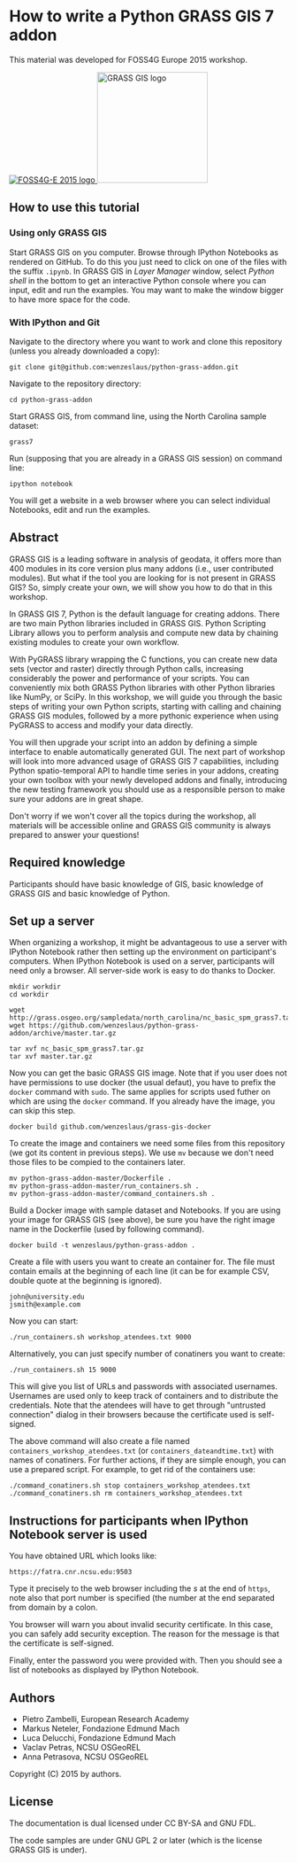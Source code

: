 # How to write a Python GRASS GIS 7 addon

This material was developed for FOSS4G Europe 2015 workshop.

<a href='http://europe.foss4g.org/2015/' target='_blank'>
 <img src="http://europe.foss4g.org/2015/assets/img/logo-200x200.png" alt="FOSS4G-E 2015 logo" />
</a>
<a href='http://grass.osgeo.org' target='_blank'>
 <img src="http://grass.osgeo.org/uploads/images/logo/grasslogo_big.gif" width=200 alt="GRASS GIS logo" />
</a>


## How to use this tutorial

### Using only GRASS GIS

Start GRASS GIS on you computer. Browse through IPython Notebooks as rendered on GitHub.
To do this you just need to click on one of the files with the suffix `.ipynb`.
In GRASS GIS in *Layer Manager* window, select *Python shell* in the bottom
to get an interactive Python console where you can input, edit and run the examples.
You may want to make the window bigger to have more space for the code.

### With IPython and Git

Navigate to the directory where you want to work and clone this
repository (unless you already downloaded a copy):

    git clone git@github.com:wenzeslaus/python-grass-addon.git

Navigate to the repository directory:

    cd python-grass-addon

Start GRASS GIS, from command line, using the North Carolina sample dataset:

    grass7

Run (supposing that you are already in a GRASS GIS session) on command line:

    ipython notebook

You will get a website in a web browser where you can select individual Notebooks,
edit and run the examples.


## Abstract

GRASS GIS is a leading software in analysis of geodata, it offers more than 400 modules in its core version plus many addons (i.e., user contributed modules). But what if the tool you are looking for is not present in GRASS GIS? So, simply create your own, we will show you how to do that in this workshop.

In GRASS GIS 7, Python is the default language for creating addons. There are two main Python libraries included in GRASS GIS. Python Scripting Library allows you to perform analysis and compute new data by chaining existing modules to create your own workflow.

With PyGRASS library wrapping the C functions, you can create new data sets (vector and raster) directly through Python calls, increasing considerably the power and performance of your scripts. You can conveniently mix both GRASS Python libraries with other Python libraries like NumPy, or SciPy. In this workshop, we will guide you through the basic steps of writing your own Python scripts, starting with calling and chaining GRASS GIS modules, followed by a more pythonic experience when using PyGRASS to access and modify your data directly.

You will then upgrade your script into an addon by defining a simple interface to enable automatically generated GUI. The next part of workshop will look into more advanced usage of GRASS GIS 7 capabilities, including Python spatio-temporal API to handle time series in your addons, creating your own toolbox with your newly developed addons and finally, introducing the new testing framework you should use as a responsible person to make sure your addons are in great shape.

Don't worry if we won't cover all the topics during the workshop, all materials will be accessible online and GRASS GIS community is always prepared to answer your questions!


## Required knowledge

Participants should have basic knowledge of GIS, basic knowledge of GRASS GIS and basic knowledge of Python.


## Set up a server

When organizing a workshop, it might be advantageous to use a server with IPython Notebook
rather then setting up the environment on participant's computers. When IPython Notebook
is used on a server, participants will need only a browser. All server-side work is easy
to do thanks to Docker.

    mkdir workdir
    cd workdir

    wget http://grass.osgeo.org/sampledata/north_carolina/nc_basic_spm_grass7.tar.gz
    wget https://github.com/wenzeslaus/python-grass-addon/archive/master.tar.gz

    tar xvf nc_basic_spm_grass7.tar.gz
    tar xvf master.tar.gz

Now you can get the basic GRASS GIS image. Note that if you user does not have permissions
to use docker (the usual defaut), you have to prefix the `docker` command with `sudo`. The same applies for scripts used futher on which are using the `docker` command. If you already have the image, you can skip this step.

    docker build github.com/wenzeslaus/grass-gis-docker

To create the image and containers we need some files from this repository (we got its content in previous steps). We use `mv` because we don't need those files to be compied to the containers later.

    mv python-grass-addon-master/Dockerfile .
    mv python-grass-addon-master/run_containers.sh .
    mv python-grass-addon-master/command_containers.sh .

Build a Docker image with sample dataset and Notebooks. If you are using your image for GRASS GIS (see above), be sure you have the right image name in the Dockerfile (used by following command).

    docker build -t wenzeslaus/python-grass-addon .

Create a file with users you want to create an container for. The file must contain
emails at the beginning of each line (it can be for example CSV, double quote at the beginning
is ignored).

    john@university.edu
    jsmith@example.com

Now you can start:

    ./run_containers.sh workshop_atendees.txt 9000

Alternatively, you can just specify number of conatiners you want to create:

    ./run_containers.sh 15 9000

This will give you list of URLs and passwords with associated usernames. Usernames are
used only to keep track of containers and to distribute the credentials. Note that
the atendees will have to get through "untrusted connection" dialog in their browsers
because the certificate used is self-signed.

The above command will also create a file named `containers_workshop_atendees.txt`
(or `containers_dateandtime.txt`) with names of conatiners.
For further actions, if they are simple enough,
you can use a prepared script. For example, to get rid of the containers use:

    ./command_conatiners.sh stop containers_workshop_atendees.txt
    ./command_conatiners.sh rm containers_workshop_atendees.txt


## Instructions for participants when IPython Notebook server is used

You have obtained URL which looks like:

    https://fatra.cnr.ncsu.edu:9503

Type it precisely to the web browser including the *s* at the end of
`https`, note also that port number is specified (the number at the end
separated from domain by a colon.

You browser will warn you about invalid security certificate. In this
case, you can safely add security exception. The reason for
the message is that the certificate is self-signed.

Finally, enter the password you were provided with. Then you should
see a list of notebooks as displayed by IPython Notebook.


## Authors

* Pietro Zambelli, European Research Academy
* Markus Neteler, Fondazione Edmund Mach
* Luca Delucchi, Fondazione Edmund Mach
* Vaclav Petras, NCSU OSGeoREL
* Anna Petrasova, NCSU OSGeoREL

Copyright (C) 2015 by authors.


## License

The documentation is dual licensed under CC BY-SA and GNU FDL.

The code samples are under GNU GPL 2 or later
(which is the license GRASS GIS is under).
